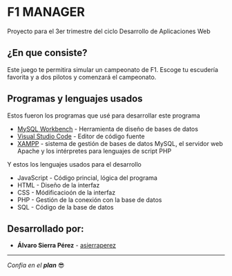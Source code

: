 # F1 MANAGER

Proyecto para el 3er trimestre del ciclo Desarrollo de Aplicaciones Web

## ¿En que consiste?

Este juego te permitira simular un campeonato de F1. Escoge tu escudería favorita y a dos pilotos y comenzará el campeonato.

## Programas y lenguajes usados

Estos fueron los programas que usé para desarrollar este programa

* [MySQL Workbench](https://dev.mysql.com/) - Herramienta de diseño de bases de datos
* [Visual Studio Code](https://code.visualstudio.com/) - Editor de código fuente
* [XAMPP](https://www.apachefriends.org/es/index.html) -  sistema de gestión de bases de datos MySQL, el servidor web Apache y los intérpretes para lenguajes de script PHP

Y estos los lenguajes usados para el desarrollo

* JavaScript - Código princial, lógica del programa
* HTML - Diseño de la interfaz
* CSS - Módificacioón de la interfaz
* PHP - Gestión de la conexión con la base de datos
* SQL - Código de la base de datos

## Desarrollado por:
* **Álvaro Sierra Pérez** - [asierraperez](https://github.com/asierraperez)

---
_Confía en el **plan**_ 😎​